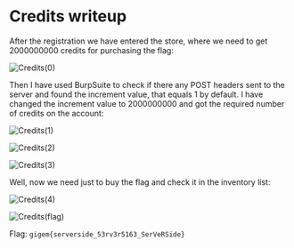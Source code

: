 # Credits writeup

After the registration we have entered the store, where we need to get 2000000000 credits for purchasing the flag:

![Credits(0)](https://user-images.githubusercontent.com/57829161/78355259-15e44300-75b6-11ea-9514-93c828a178f0.png)

Then I have used BurpSuite to check if there any POST headers sent to the server and found the increment value, that equals 1 by default.
I have changed the increment value to 2000000000 and got the required number of credits on the account:

![Credits(1)](https://user-images.githubusercontent.com/57829161/78355590-9dca4d00-75b6-11ea-9bd2-1892a09a38b2.png)

![Credits(2)](https://user-images.githubusercontent.com/57829161/78355606-a3279780-75b6-11ea-97cb-7acb6132017f.png)

![Credits(3)](https://user-images.githubusercontent.com/57829161/78355614-a6bb1e80-75b6-11ea-85f5-c72d74219339.png)

Well, now we need just to buy the flag and check it in the inventory list:

![Credits(4)](https://user-images.githubusercontent.com/57829161/78355857-234dfd00-75b7-11ea-83d1-addf2ac5b326.png)

![Credits(flag)](https://user-images.githubusercontent.com/57829161/78355862-2812b100-75b7-11ea-9156-b1a469a8fc4d.png)

Flag: `gigem{serverside_53rv3r5163_SerVeRSide}`
